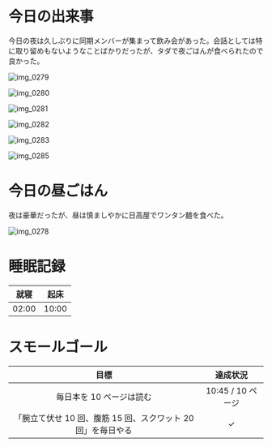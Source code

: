 # 今日の出来事
今日の夜は久しぶりに同期メンバーが集まって飲み会があった。会話としては特に取り留めもないようなことばかりだったが、タダで夜ごはんが食べられたので良かった。

![img_0279](/images/2018/10/img_0279.jpg)

![img_0280](/images/2018/10/img_0280.jpg)

![img_0281](/images/2018/10/img_0281.jpg)

![img_0282](/images/2018/10/img_0282.jpg)

![img_0283](/images/2018/10/img_0283.jpg)

![img_0285](/images/2018/10/img_0285.jpg)

# 今日の昼ごはん
夜は豪華だったが、昼は慎ましやかに日高屋でワンタン麺を食べた。

![img_0278](/images/2018/10/img_0278.jpg)

# 睡眠記録
| 就寝 | 起床 |
|:---:|:---:|
| 02:00 | 10:00 |

# スモールゴール
| 目標 | 達成状況 |
|:---:|:---:|
| 毎日本を 10 ページは読む | 10:45 / 10 ページ |
| 「腕立て伏せ 10 回、腹筋 15 回、スクワット 20 回」を毎日やる | ✓ |
